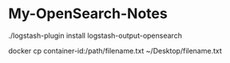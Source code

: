 # My-OpenSearch-Notes

./logstash-plugin install logstash-output-opensearch

docker cp container-id:/path/filename.txt ~/Desktop/filename.txt
